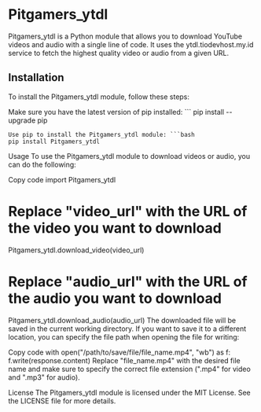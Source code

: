 # Pitgamers_ytdl
Pitgamers_ytdl is a Python module that allows you to download YouTube videos and audio with a single line of code. It uses the ytdl.tiodevhost.my.id service to fetch the highest quality video or audio from a given URL.

## Installation
To install the Pitgamers_ytdl module, follow these steps:

Make sure you have the latest version of pip installed: ``` 
pip install --upgrade pip 
```
Use pip to install the Pitgamers_ytdl module: ```bash
pip install Pitgamers_ytdl
```
Usage
To use the Pitgamers_ytdl module to download videos or audio, you can do the following:

Copy code
import Pitgamers_ytdl

# Replace "video_url" with the URL of the video you want to download
Pitgamers_ytdl.download_video(video_url)

# Replace "audio_url" with the URL of the audio you want to download
Pitgamers_ytdl.download_audio(audio_url)
The downloaded file will be saved in the current working directory. If you want to save it to a different location, you can specify the file path when opening the file for writing:

Copy code
with open("/path/to/save/file/file_name.mp4", "wb") as f:
  f.write(response.content)
Replace "file_name.mp4" with the desired file name and make sure to specify the correct file extension (".mp4" for video and ".mp3" for audio).

License
The Pitgamers_ytdl module is licensed under the MIT License. See the LICENSE file for more details.
